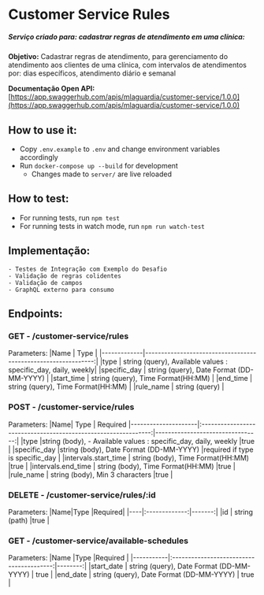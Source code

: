 # Customer Service Rules
##### Serviço criado para: cadastrar regras de atendimento em uma clínica:
**Objetivo:** Cadastrar regras de atendimento, para gerenciamento do atendimento aos clientes de uma clínica, com intervalos de atendimentos por: dias específicos, atendimento diário e semanal

**Documentação Open API:** [https://app.swaggerhub.com/apis/mlaguardia/customer-service/1.0.0](https://app.swaggerhub.com/apis/mlaguardia/customer-service/1.0.0)

## How to use it:
* Copy `.env.example` to `.env` and change environment variables accordingly
* Run `docker-compose up --build` for development
    - Changes made to `server/` are live reloaded
    
## How to test:
* For running tests, run `npm test`
* For running tests in watch mode, run `npm run watch-test`

## Implementação:
    - Testes de Integração com Exemplo do Desafio
    - Validação de regras colidentes
    - Validação de campos
    - GraphQL externo para consumo
## Endpoints:
### GET - /customer-service/rules
Parameters:
|Name         | Type                                                          |
|-------------|--------------------------------------------------------------:|
|type         | string (query), Available values : specific_day, daily, weekly|
|specific_day | string (query), Date Format (DD-MM-YYYY)                      |
|start_time   | string (query), Time Format(HH:MM)                            |
|end_time     | string (query), Time Format(HH:MM)                            |
|rule_name    | string (query)                                                |
### POST - /customer-service/rules
Parameters:
|Name| Type | Required
|---------------------|:--------------------------------------------------------------:|---------------------------------:|
|type                 |string (body), - Available values : specific_day, daily, weekly |true                              |
|specific_day         |string (body), Date Format (DD-MM-YYYY)                         |required if type is specific_day  |
|intervals.start_time | string (body), Time Format(HH:MM)                              |true                              |
|intervals.end_time   | string (body), Time Format(HH:MM)                              |true                              |
|rule_name            | string (body), Min 3 characters                                |true                              |
### DELETE - /customer-service/rules/:id
Parameters:
|Name|Type           |Required|
|----|:-------------:|-------:|
|id  | string (path) |true    |
### GET - /customer-service/available-schedules
Parameters:
|Name       |Type                                      |Required |
|-----------|:----------------------------------------:|--------:|
|start_date | string (query), Date Format (DD-MM-YYYY) | true    |
|end_date   | string (query), Date Format (DD-MM-YYYY) | true    |
